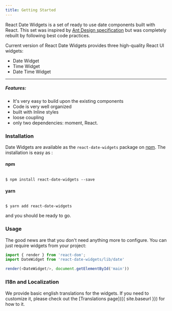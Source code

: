 ```yaml
---
title: Getting Started
---
```


React Date Widgets is a set of ready to use date components built with React. This set was inspired by [Ant Design specification](https://ant.design/docs/react/introduce) but was completely rebuilt by following best code practices.

Current version of React Date Widgets provides three high-quality React UI widgets:
- Date Widget
- Time Widget
- Date Time Widget

- - -
##### Features:

- It's very easy to build upon the existing components
- Code is very well organized
- built with Inline styles
- loose coupling
- only two dependencies: moment, React.


### Installation

Date Widgets are available as the `react-date-widgets` package on [npm](https://www.npmjs.com/). The installation is easy as :

<div className='row'>
<div className='col-sm-6'>
<h4>npm</h4>
<pre><code>
$ npm install react-date-widgets --save
</code></pre>
</div>
<div className='col-sm-6'>
<h4>yarn</h4>
<pre><code>
$ yarn add react-date-widgets
</code></pre>
</div>
</div>

and you should be ready to go.

### Usage

The good news are that you don't need anything more to configure. You can just require widgets from your project:

```js
import { render } from 'react-dom';
import DateWidget from 'react-date-widgets/lib/date'

render(<DateWidget/>, document.getElementById('main'))
```

### I18n and Localization

We provide basic english translations for the widgets. If you need to customize it, please check out the [Translations page]({{ site.baseurl }}) for how to it.
